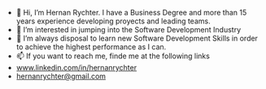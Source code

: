 - 👋 Hi, I’m Hernan Rychter. I have a Business Degree and more than 15 years experience developing proyects and leading teams.
- 👀 I’m interested in jumping into the Software Development Industry
- 🌱 I’m always disposal to learn new Software Development Skills in order to achieve the highest performance as I can.
- 📫 If you want to reach me, finde me at the following links 
- www.linkedin.com/in/hernanrychter
- hernanrychter@gmail.com
